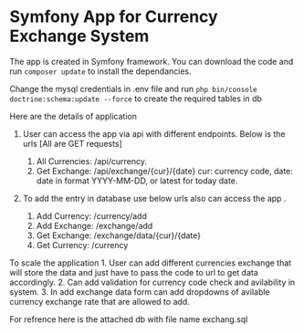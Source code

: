 # Symfony App for Currency Exchange System

The app is created in Symfony framework.
You can download the code and run `composer update` to install the dependancies.

Change the mysql credentials in .env file and run `php bin/console doctrine:schema:update --force` to create the required tables in db

Here are the details of application

1. User can access the app via api with different endpoints. Below is the urls [All are GET requests]
    1. All Currencies: /api/currency.
    2. Get Exchange: /api/exchange/{cur}/{date} cur: currency code, date: date in format YYYY-MM-DD, or latest for today date.

2. To add the entry in database use below urls also can access the app .
    1. Add Currency: /currency/add
    2. Add Exchange: /exchange/add
    3. Get Exchange: /exchange/data/{cur}/{date}
    4. Get Currency: /currency

To scale the application
    1. User can add different currencies exchange that will store the data and just have to pass the code to url to get data accordingly.
    2. Can add validation for currency code check and avilability in system.
    3. In add exchange data form can add dropdowns of avilable currency exchange rate that are allowed to add.

For refrence here is the attached db with file name exchang.sql
